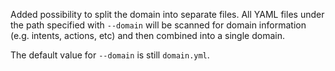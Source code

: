 Added possibility to split the domain into separate files. All YAML files
under the path specified with `--domain` will be scanned for domain
information (e.g. intents, actions, etc) and then combined into a single domain.

The default value for `--domain` is still `domain.yml`.
